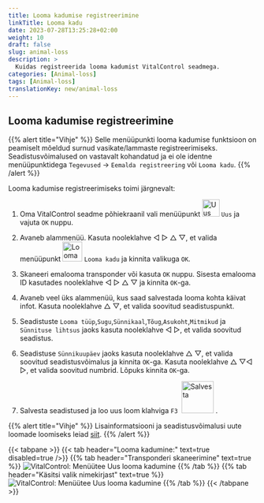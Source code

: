 ```yaml
---
title: Looma kadumise registreerimine
linkTitle: Looma kadu
date: 2023-07-28T13:25:28+02:00
weight: 10
draft: false
slug: animal-loss
description: >
  Kuidas registreerida looma kadumist VitalControl seadmega.
categories: [Animal-loss]
tags: [Animal-loss]
translationKey: new/animal-loss
---
```

## Looma kadumise registreerimine

{{% alert title="Vihje" %}}
Selle menüüpunkti looma kadumise funktsioon on peamiselt mõeldud surnud vasikate/lammaste registreerimiseks. Seadistusvõimalused on vastavalt kohandatud ja ei ole identne menüüpunktidega `Tegevused` -> `Eemalda registreering` või `Looma kadu`.
{{% /alert %}}

Looma kadumise registreerimiseks toimi järgnevalt:

1. Oma VitalControl seadme põhiekraanil vali menüüpunkt <img src="/icons/main/new-animal.svg" width="35" align="bottom" alt="Uus loom" /> `Uus` ja vajuta `OK` nuppu.

2. Avaneb alammenüü. Kasuta nooleklahve ◁ ▷ △ ▽, et valida menüüpunkt <img src="/icons/main/stillbirth.svg" width="40" align="bottom" alt="Looma kadu" /> `Looma kadu` ja kinnita valikuga `OK`.

3. Skaneeri emalooma transponder või kasuta `OK` nuppu. Sisesta emalooma ID kasutades nooleklahve ◁ ▷ △ ▽ ja kinnita `OK`-ga.

4. Avaneb veel üks alammenüü, kus saad salvestada looma kohta käivat infot. Kasuta nooleklahve △ ▽, et valida soovitud seadistuspunkt.

5. Seadistuste `Looma tüüp`,`Sugu`,`Sünnikaal`,`Tõug`,`Asukoht`,`Mitmikud` ja `Sünnituse lihtsus` jaoks kasuta nooleklahve ◁ ▷, et valida soovitud seadistus.

6. Seadistuse `Sünnikuupäev` jaoks kasuta nooleklahve △ ▽, et valida soovitud seadistusvõimalus ja kinnita `OK`-ga. Kasuta nooleklahve △ ▽◁ ▷, et valida soovitud numbrid. Lõpuks kinnita `OK`-ga.

7. Salvesta seadistused ja loo uus loom klahviga `F3` &nbsp;<img src="/icons/footer/save_exit.svg" width="65" align="bottom" alt="Salvesta" />&nbsp;.

{{% alert title="Vihje" %}}
Lisainformatsiooni ja seadistusvõimalusi uute loomade loomiseks leiad [siit](../../settings/animal-registration/).
{{% /alert %}}

{{< tabpane >}}
{{< tab header="Looma kadumine:" text=true disabled=true />}}
{{% tab header="Transponderi skaneerimine" text=true %}}
![VitalControl: Menüütee Uus looma kadumine](../images/animalloss-scan.png "Looma kadumise registreerimine")
{{% /tab %}}
{{% tab header="Käsitsi valik nimekirjast" text=true %}}
![VitalControl: Menüütee Uus looma kadumine](../images/animalloss.png "Looma kadumise registreerimine")
{{% /tab %}}
{{< /tabpane >}}
